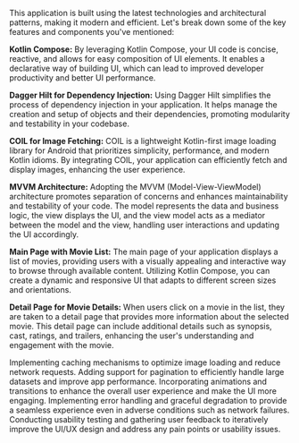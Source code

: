 
This application is built using the latest technologies and architectural patterns, making it modern and efficient. Let's break down some of the key features and components you've mentioned:

**Kotlin Compose:** By leveraging Kotlin Compose, your UI code is concise, reactive, and allows for easy composition of UI elements. It enables a declarative way of building UI, which can lead to improved developer productivity and better UI performance.

**Dagger Hilt for Dependency Injection:** Using Dagger Hilt simplifies the process of dependency injection in your application. It helps manage the creation and setup of objects and their dependencies, promoting modularity and testability in your codebase.

**COIL for Image Fetching:** COIL is a lightweight Kotlin-first image loading library for Android that prioritizes simplicity, performance, and modern Kotlin idioms. By integrating COIL, your application can efficiently fetch and display images, enhancing the user experience.

**MVVM Architecture:** Adopting the MVVM (Model-View-ViewModel) architecture promotes separation of concerns and enhances maintainability and testability of your code. The model represents the data and business logic, the view displays the UI, and the view model acts as a mediator between the model and the view, handling user interactions and updating the UI accordingly.

**Main Page with Movie List:** The main page of your application displays a list of movies, providing users with a visually appealing and interactive way to browse through available content. Utilizing Kotlin Compose, you can create a dynamic and responsive UI that adapts to different screen sizes and orientations.

**Detail Page for Movie Details:** When users click on a movie in the list, they are taken to a detail page that provides more information about the selected movie. This detail page can include additional details such as synopsis, cast, ratings, and trailers, enhancing the user's understanding and engagement with the movie.


Implementing caching mechanisms to optimize image loading and reduce network requests.
Adding support for pagination to efficiently handle large datasets and improve app performance.
Incorporating animations and transitions to enhance the overall user experience and make the UI more engaging.
Implementing error handling and graceful degradation to provide a seamless experience even in adverse conditions such as network failures.
Conducting usability testing and gathering user feedback to iteratively improve the UI/UX design and address any pain points or usability issues.
